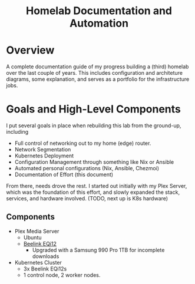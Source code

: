 <h1 align="center">
Homelab Documentation and Automation
</h1>

# Overview

A complete documentation guide of my progress building a (third) homelab over the last couple of years. This includes configuration and architeture diagrams, some explanation, and serves as a portfolio for the infrastructure jobs.

# Goals and High-Level Components

I put several goals in place when rebuilding this lab from the ground-up, including
- Full control of networking out to my home (edge) router.
- Network Segmentation
- Kubernetes Deployment
- Configuration Management through something like Nix or Ansible
- Automated personal configurations (Nix, Ansible, Chezmoi)
- Documentation of Effort (this document)

From there, needs drove the rest. I started out initially with my Plex Server, which was the foundation of this effort, and slowly expanded the stack, services, and hardware involved. (TODO, next up is K8s hardware)

## Components

- Plex Media Server
	- Ubuntu
	- [Beelink EQi12](https://www.amazon.com/dp/B0B9JRT7Q9) 
		- Upgraded with a Samsung 990 Pro 1TB for incomplete downloads
- Kubernetes Cluster
	- 3x Beelink EQi12s
	- 1 control node, 2 worker nodes.

